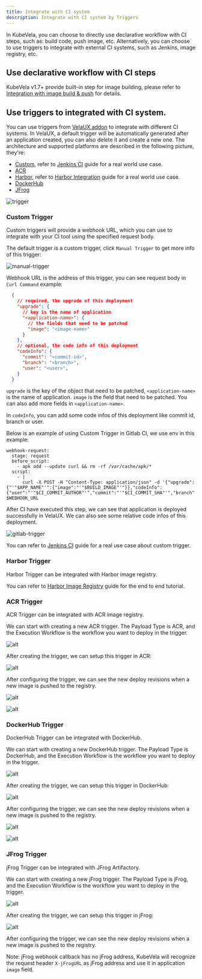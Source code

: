 ```yaml
---
title: Integrate with CI system
description: Integrate with CI system by Triggers
---
```


In KubeVela, you can choose to directly use declarative workflow with CI steps, such as: build code, push image, etc. Alternatively, you can choose to use triggers to integrate with external CI systems, such as Jenkins, image registry, etc.

## Use declarative workflow with CI steps

KubeVela v1.7+ provide built-in step for image building, please refer to [Integration with image build & push](../../../tutorials/s2i) for details.

## Use triggers to integrated with CI system.

You can use triggers from [VelaUX addon](../../../reference/addons/velaux) to integrate with different CI systems. In VelaUX, a default trigger will be automatically generated after an application created, you can also delete it and create a new one. The architecture and supported platforms are described in the following picture, they're:

- [Custom](#custom-trigger), refer to [Jenkins CI](../../../tutorials/jenkins) guide for a real world use case.
- [ACR](#ACR-trigger)
- [Harbor](#Harbor-trigger), refer to [Harbor Integration](../../../tutorials/trigger) guide for a real world use case.
- [DockerHub](#DockerHub-trigger)
- [JFrog](#JFrog-trigger)

![trigger](../../../resources/trigger.jpg)

### Custom Trigger

Custom triggers will provide a webhook URL, which you can use to integrate with your CI tool using the specified request body.

The default trigger is a custom trigger, click `Manual Trigger` to get more info of this trigger:

![manual-trigger](../../../resources/manual-trigger.png)

Webhook URL is the address of this trigger, you can see request body in `Curl Command` example:

```json
  {
    // required, the upgrade of this deployment
    "upgrade": {
      // key is the name of application
      "<application-name>": {
        // the fields that need to be patched
        "image": "<image-name>"
      }
    },
    // optional, the code info of this deployment
    "codeInfo": {
      "commit": "<commit-id>",
      "branch": "<branch>",
      "user": "<user>",
    }
  }
```

`upgrade` is the key of the object that need to be patched, `<application-name>` is the name of application. `image` is the field that need to be patched. You can also add more fields in `<application-name>`.

In `codeInfo`, you can add some code infos of this deployment like commit id, branch or user.

Below is an example of using Custom Trigger in Gitlab CI, we use env in this example:

```shell
webhook-request:
  stage: request
  before_script:
    - apk add --update curl && rm -rf /var/cache/apk/*
  script:
    - |
      curl -X POST -H "Content-Type: application/json" -d '{"upgrade":{"'"$APP_NAME"'":{"image":"'"$BUILD_IMAGE"'"}},"codeInfo":{"user":"'"$CI_COMMIT_AUTHOR"'","commit":"'"$CI_COMMIT_SHA"'","branch":"'"$CI_COMMIT_BRANCH"'"}}' $WEBHOOK_URL
```

After CI have executed this step, we can see that application is deployed successfully in VelaUX. We can also see some relative code infos of this deployment.

![gitlab-trigger](../../../resources/gitlab-trigger.png)

You can refer to [Jenkins CI](../../../tutorials/jenkins) guide for a real use case about custom trigger.

### Harbor Trigger

Harbor Trigger can be integrated with Harbor image registry.

You can refer to [Harbor Image Registry](../../../tutorials/trigger) guide for the end to end tutorial.

### ACR Trigger

ACR Trigger can be integrated with ACR image registry.

We can start with creating a new ACR trigger. The Payload Type is ACR, and the Execution Workflow is the workflow you want to deploy in the trigger.

![alt](../../../resources/acr-trigger-newtrigger.png)

After creating the trigger, we can setup this trigger in ACR:

![alt](../../../resources/acr-trigger.png)

After configuring the trigger, we can see the new deploy revisions when a new image is pushed to the registry.

![alt](../../../resources/acr-trigger-acrrecord.png)

![alt](../../../resources/acr-trigger-revisions.png)

### DockerHub Trigger

DockerHub Trigger can be integrated with DockerHub.

We can start with creating a new DockerHub trigger. The Payload Type is DockerHub, and the Execution Workflow is the workflow you want to deploy in the trigger.

![alt](../../../resources/dockerhub-trigger-newtrigger.png)

After creating the trigger, we can setup this trigger in DockerHub:

![alt](../../../resources/dockerhub-trigger.png)

After configuring the trigger, we can see the new deploy revisions when a new image is pushed to the registry.

![alt](../../../resources/dockerhub-trigger-dockerhubrecord.png)

![alt](../../../resources/dockerhub-trigger-revisions.png)

### JFrog Trigger

jFrog Trigger can be integrated with JFrog Artifactory.

We can start with creating a new jFrog trigger. The Payload Type is jFrog, and the Execution Workflow is the workflow you want to deploy in the trigger.

![alt](../../../resources/jfrog-trigger-newtrigger.png)


After creating the trigger, we can setup this trigger in jFrog:

![alt](../../../resources/jfrog-trigger.png)

After configuring the trigger, we can see the new deploy revisions when a new image is pushed to the registry.

Note: jFrog webhook callback has no jFrog address, KubeVela will recognize the request header `X-jFrogURL` as jFrog address and use it in application `image` field.